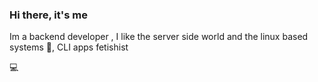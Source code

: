 ### Hi there, it's me

Im a backend developer , I like the server side world and the linux based systems :penguin:, CLI apps fetishist

:computer:

<!-- ![Codewars badge](https://www.codewars.com/users/n0b0dy-su/badges/large) --~>

<!--
**n0b0dy-su/n0b0dy-su** is a ✨ _special_ ✨ repository because its `README.md` (this file) appears on your GitHub profile.

Here are some ideas to get you started:

- 🔭 I’m currently working on ...
- 🌱 I’m currently learning ...
- 👯 I’m looking to collaborate on ...
- 🤔 I’m looking for help with ...
- 💬 Ask me about ...
- 📫 How to reach me: ...
- 😄 Pronouns: ...
- ⚡ Fun fact: ...
-->
